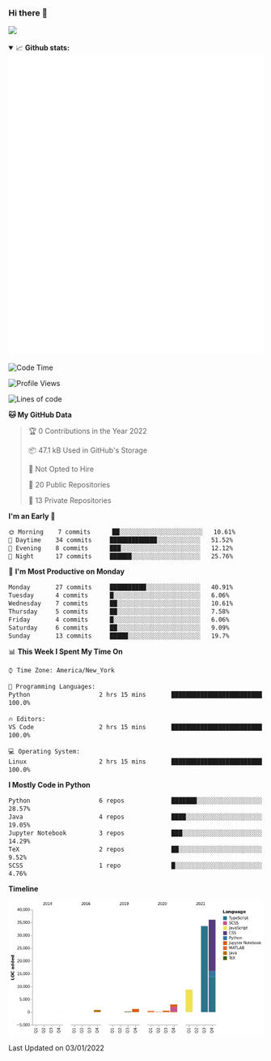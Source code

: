 ### Hi there 👋
 <!--<a href=""><img src="https://img.shields.io/badge/gmail-%23D14836.svg?&style=for-the-badge&logo=gmail&logoColor=white"/></a>-->
 <a href="https://twitter.com/shahanM"><img src="https://img.shields.io/badge/twitter-%231DA1F2.svg?&style=for-the-badge&logo=twitter&logoColor=white"/></a>
 <!--<a href=""><img src="https://img.shields.io/badge/linkedin-%230077B5.svg?&style=for-the-badge&logo=linkedin&logoColor=white"/></a>-->
<details open>
  <summary>📈 <b>Github stats:</b></summary>
  <img src="https://github.com/ShahanM/github-stats/blob/master/generated/overview.svg"/>
  <img src="https://github.com/ShahanM/github-stats/blob/master/generated/languages.svg"/>
</details>

<!--
**ShahanM/ShahanM** is a ✨ _special_ ✨ repository because its `README.md` (this file) appears on your GitHub profile.

Here are some ideas to get you started:

- 🔭 I’m currently working on ...
- 🌱 I’m currently learning ...
- 👯 I’m looking to collaborate on ...
- 🤔 I’m looking for help with ...
- 💬 Ask me about ...
- 📫 How to reach me: ...
- 😄 Pronouns: ...
- ⚡ Fun fact: ...
-->

<!--START_SECTION:waka-->
![Code Time](http://img.shields.io/badge/Code%20Time-48%20hrs%2034%20mins-blue)

![Profile Views](http://img.shields.io/badge/Profile%20Views-0-blue)

![Lines of code](https://img.shields.io/badge/From%20Hello%20World%20I%27ve%20Written-85%20Thousand%20lines%20of%20code-blue)

**🐱 My GitHub Data** 

> 🏆 0 Contributions in the Year 2022
 > 
> 📦 47.1 kB Used in GitHub's Storage 
 > 
> 🚫 Not Opted to Hire
 > 
> 📜 20 Public Repositories 
 > 
> 🔑 13 Private Repositories  
 > 
**I'm an Early 🐤** 

```text
🌞 Morning    7 commits      ██░░░░░░░░░░░░░░░░░░░░░░░   10.61% 
🌆 Daytime    34 commits     █████████████░░░░░░░░░░░░   51.52% 
🌃 Evening    8 commits      ███░░░░░░░░░░░░░░░░░░░░░░   12.12% 
🌙 Night      17 commits     ██████░░░░░░░░░░░░░░░░░░░   25.76%

```
📅 **I'm Most Productive on Monday** 

```text
Monday       27 commits     ██████████░░░░░░░░░░░░░░░   40.91% 
Tuesday      4 commits      █░░░░░░░░░░░░░░░░░░░░░░░░   6.06% 
Wednesday    7 commits      ██░░░░░░░░░░░░░░░░░░░░░░░   10.61% 
Thursday     5 commits      ██░░░░░░░░░░░░░░░░░░░░░░░   7.58% 
Friday       4 commits      █░░░░░░░░░░░░░░░░░░░░░░░░   6.06% 
Saturday     6 commits      ██░░░░░░░░░░░░░░░░░░░░░░░   9.09% 
Sunday       13 commits     █████░░░░░░░░░░░░░░░░░░░░   19.7%

```


📊 **This Week I Spent My Time On** 

```text
⌚︎ Time Zone: America/New_York

💬 Programming Languages: 
Python                   2 hrs 15 mins       █████████████████████████   100.0%

🔥 Editors: 
VS Code                  2 hrs 15 mins       █████████████████████████   100.0%

💻 Operating System: 
Linux                    2 hrs 15 mins       █████████████████████████   100.0%

```

**I Mostly Code in Python** 

```text
Python                   6 repos             ███████░░░░░░░░░░░░░░░░░░   28.57% 
Java                     4 repos             ████░░░░░░░░░░░░░░░░░░░░░   19.05% 
Jupyter Notebook         3 repos             ███░░░░░░░░░░░░░░░░░░░░░░   14.29% 
TeX                      2 repos             ██░░░░░░░░░░░░░░░░░░░░░░░   9.52% 
SCSS                     1 repo              █░░░░░░░░░░░░░░░░░░░░░░░░   4.76%

```


**Timeline**

![Chart not found](https://raw.githubusercontent.com/ShahanM/ShahanM/main/charts/bar_graph.png) 


 Last Updated on 03/01/2022
<!--END_SECTION:waka-->